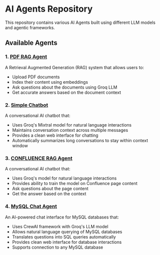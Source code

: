 # AI Agents Repository

This repository contains various AI Agents built using different LLM models and agentic frameworks.

## Available Agents

### 1. [PDF RAG Agent](pdf_rag_example/)
A Retrieval Augmented Generation (RAG) system that allows users to:
- Upload PDF documents
- Index their content using embeddings
- Ask questions about the documents using Groq LLM
- Get accurate answers based on the document context

### 2. [Simple Chatbot](simple_chatbot/)
A conversational AI chatbot that:
- Uses Groq's Mixtral model for natural language interactions
- Maintains conversation context across multiple messages
- Provides a clean web interface for chatting
- Automatically summarizes long conversations to stay within context window

### 3. [CONFLUENCE RAG Agent](confluence_rag_example/)
A conversational AI chatbot that:
- Uses Groq's model for natural language interactions
- Provides ability to train the model on Confluence page content
- Ask questions about the page content
- Get the answer based on the context

### 4. [MySQL Chat Agent](chat_with_mysql/)
An AI-powered chat interface for MySQL databases that:
- Uses CrewAI framework with Groq's LLM model
- Allows natural language querying of MySQL databases
- Translates questions into SQL queries automatically
- Provides clean web interface for database interactions
- Supports connection to any MySQL database
